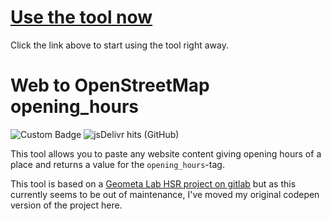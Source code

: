 # <a href="https:/www.webmappying.cyou/WebToOSMOH/" target="_blank">Use the tool now</a>

Click the link above to start using the tool right away.

# Web to OpenStreetMap opening_hours

![Custom Badge](https://img.shields.io/badge/dynamic/json?color=%233866af&label=no.%20of%20conversions&query=%24.value&url=https%3A%2F%2Fapi.countapi.xyz%2Fget%2Fosm-de-telegram%2Fwebtoosmoh-usage&style=for-the-badge)
![jsDelivr hits (GitHub)](https://img.shields.io/jsdelivr/gh/hm/OSM-de/WebToOSMOH?style=for-the-badge)

This tool allows you to paste any website content giving opening hours of a place and returns a value for the `opening_hours`-tag.

This tool is based on a [Geometa Lab HSR project on gitlab](https://gitlab.com/geometalab/web-to-osm-opening-hours/blob/master/README.md) but as this currently seems to be out of maintenance, I've moved my original codepen version of the project here.
